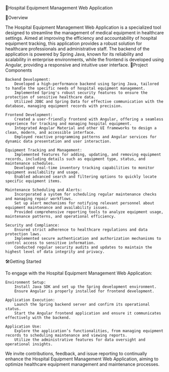 🧭Hospital Equipment Management Web Application

🚀Overview

The Hospital Equipment Management Web Application is a specialized tool designed to streamline the management of medical equipment in healthcare settings. Aimed at improving the efficiency and accountability of hospital equipment tracking, this application provides a robust solution for healthcare professionals and administrative staff. The backend of the application is powered by Spring Java, known for its reliability and scalability in enterprise environments, while the frontend is developed using Angular, providing a responsive and intuitive user interface.
🧱Project Components

    Backend Development:
        Developed a high-performance backend using Spring Java, tailored to handle the specific needs of hospital equipment management.
        Implemented Spring's robust security features to ensure the protection of sensitive healthcare data.
        Utilized JDBC and Spring Data for effective communication with the database, managing equipment records with precision.

    Frontend Development:
        Created a user-friendly frontend with Angular, offering a seamless experience for tracking and managing hospital equipment.
        Integrated Angular Material and other UI frameworks to design a clean, modern, and accessible interface.
        Employed reactive programming patterns and Angular services for dynamic data presentation and user interaction.

    Equipment Tracking and Management:
        Implemented features for adding, updating, and removing equipment records, including details such as equipment type, status, and maintenance schedules.
        Developed real-time inventory tracking capabilities to monitor equipment availability and usage.
        Enabled advanced search and filtering options to quickly locate specific equipment items.

    Maintenance Scheduling and Alerts:
        Incorporated a system for scheduling regular maintenance checks and managing repair workflows.
        Set up alert mechanisms for notifying relevant personnel about equipment maintenance and availability issues.
        Provided comprehensive reporting tools to analyze equipment usage, maintenance patterns, and operational efficiency.

    Security and Compliance:
        Ensured strict adherence to healthcare regulations and data protection laws.
        Implemented secure authentication and authorization mechanisms to control access to sensitive information.
        Conducted regular security audits and updates to maintain the highest level of data integrity and privacy.

🛠️Getting Started

To engage with the Hospital Equipment Management Web Application:

    Environment Setup:
        Install Java SDK and set up the Spring development environment.
        Ensure Angular is properly installed for frontend development.

    Application Execution:
        Launch the Spring backend server and confirm its operational status.
        Start the Angular frontend application and ensure it communicates effectively with the backend.

    Application Use:
        Explore the application’s functionalities, from managing equipment records to scheduling maintenance and viewing reports.
        Utilize the administrative features for data oversight and operational insights.

We invite contributions, feedback, and issue reporting to continually enhance the Hospital Equipment Management Web Application, aiming to optimize healthcare equipment management and maintenance processes.
